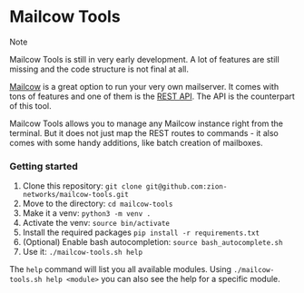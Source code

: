 # Mailcow Tools

> [!NOTE]
> Mailcow Tools is still in very early development. A lot of features are still missing and the code structure is not final at all.

[Mailcow]([https://](https://mailcow.email/)) is a great option to run your very own mailserver. It comes with tons of features and one of them is the [REST API](https://mailcow.docs.apiary.io). The API is the counterpart of this tool.

Mailcow Tools allows you to manage any Mailcow instance right from the terminal. But it does not just map the REST routes to commands - it also comes with some handy additions, like batch creation of mailboxes.

### Getting started

1. Clone this repository: `git clone git@github.com:zion-networks/mailcow-tools.git`
2. Move to the directory: `cd mailcow-tools`
3. Make it a venv: `python3 -m venv .`
4. Activate the venv: `source bin/activate`
5. Install the required packages `pip install -r requirements.txt`
6. (Optional) Enable bash autocompletion: `source bash_autocomplete.sh`
7. Use it: `./mailcow-tools.sh help`

The `help` command will list you all available modules. Using `./mailcow-tools.sh help <module>` you can also see the help for a specific module.